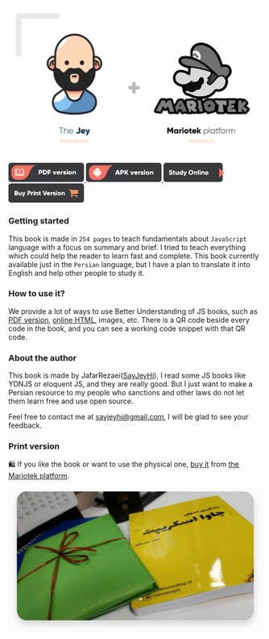 <p align="center">
    <img src="./image-MariotekLogo.png">
</p>


<a href="https://raw.githubusercontent.com/Mariotek/BetterUnderstandingOfJavascript/master/PDF/project.pdf" target="_blank" align="right">
    <img src="./image-pdf.png" width="150" alt="PDF version" />
</a>
<a href="https://github.com/Mariotek/BetterUnderstandingOfJavascript/raw/master/APK/BetterUnderstandingOfJavascript.apk" target="_blank" align="right">
    <img src="./image-apk.png" width="150" alt="APK version" />
</a>
<a href="https://js.basic.sayjeyhi.com/HTML/?page=1" target="_blank" align="right">
    <img src="./image-study.png" width="120" alt="PDF version" />
</a>
<a href="https://zarinp.al/242088" target="_blank" align="right">
    <img src="./image-buy.png" width="150" alt="Buy print version" />
</a>

### Getting started

This book is made in `254 pages` to teach fundamentals about `JavaScript` language with a focus on summary and brief. I tried to teach everything which could help the reader to learn fast and complete. This book currently available just in the `Persian` language, but I have a plan to translate it into English and help other people to study it.

### How to use it?

We provide a lot of ways to use Better Understanding of JS books, such as [PDF version](https://raw.githubusercontent.com/Mariotek/BetterUnderstandingOfJavascript/master/PDF/project.pdf), [online HTML](http://book.sayjeyhi.com/HTML/?page=1), images, etc. There is a QR code beside every code in the book, and you can see a working code snippet with that QR code.

### About the author

This book is made by JafarRezaei([SayJeyHi](https://twitter.com/Sayjeyhi)), I read some JS books like YDNJS or eloquent JS, and they are really good. But I just want to make a Persian resource to my people who sanctions and other laws do not let them learn free and use open source.

Feel free to contact me at [sayjeyhi@gmail.com](mailto:sayjeyhi@gmail.com), I will be glad to see your feedback.

### Print version

🛍 If you like the book or want to use the physical one, [buy it](https://zarinp.al/242088) from [the Mariotek platform](http://mariotek.ir).

<a href="https://zarinp.al/242088" target="_blank" align="center">
    <img src="./image-physical.png" width="700" alt="BetterUnderstanding of js book" />
</a>
